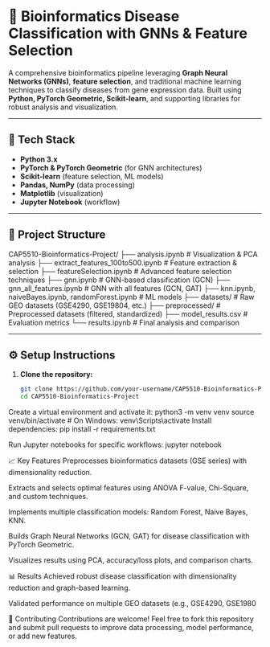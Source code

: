 # 🔬 Bioinformatics Disease Classification with GNNs & Feature Selection

A comprehensive bioinformatics pipeline leveraging **Graph Neural Networks (GNNs)**, **feature selection**, and traditional machine learning techniques to classify diseases from gene expression data. Built using **Python, PyTorch Geometric, Scikit-learn**, and supporting libraries for robust analysis and visualization.

---

## 🚀 **Tech Stack**
- **Python 3.x**
- **PyTorch & PyTorch Geometric** (for GNN architectures)
- **Scikit-learn** (feature selection, ML models)
- **Pandas, NumPy** (data processing)
- **Matplotlib** (visualization)
- **Jupyter Notebook** (workflow)

---

## 📂 **Project Structure**
CAP5510-Bioinformatics-Project/
├── analysis.ipynb # Visualization & PCA analysis
├── extract_features_100to500.ipynb # Feature extraction & selection
├── featureSelection.ipynb # Advanced feature selection techniques
├── gnn.ipynb # GNN-based classification (GCN)
├── gnn_all_features.ipynb # GNN with all features (GCN, GAT)
├── knn.ipynb, naiveBayes.ipynb, randomForest.ipynb # ML models
├── datasets/ # Raw GEO datasets (GSE4290, GSE19804, etc.)
├── preprocessed/ # Preprocessed datasets (filtered, standardized)
├── model_results.csv # Evaluation metrics
└── results.ipynb # Final analysis and comparison


---

## ⚙️ **Setup Instructions**
1. **Clone the repository:**
   ```bash
   git clone https://github.com/your-username/CAP5510-Bioinformatics-Project.git
   cd CAP5510-Bioinformatics-Project
Create a virtual environment and activate it:
python3 -m venv venv
source venv/bin/activate  # On Windows: venv\Scripts\activate
Install dependencies:
pip install -r requirements.txt

Run Jupyter notebooks for specific workflows:
jupyter notebook



📈 Key Features
Preprocesses bioinformatics datasets (GSE series) with dimensionality reduction.

Extracts and selects optimal features using ANOVA F-value, Chi-Square, and custom techniques.

Implements multiple classification models: Random Forest, Naive Bayes, KNN.

Builds Graph Neural Networks (GCN, GAT) for disease classification with PyTorch Geometric.

Visualizes results using PCA, accuracy/loss plots, and comparison charts.



📊 Results
Achieved robust disease classification with dimensionality reduction and graph-based learning.

Validated performance on multiple GEO datasets (e.g., GSE4290, GSE1980


🤝 Contributing
Contributions are welcome! Feel free to fork this repository and submit pull requests to improve data processing, model performance, or add new features.
